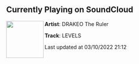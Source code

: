 ## Currently Playing on SoundCloud

[<img align="left" width="100" src="https://i1.sndcdn.com/artworks-000544340118-fe069g-t500x500.jpg">](https://soundcloud.com/drakeo-the-ruler/drakeo-levels?in=drakeo-the-ruler/sets/so-cold-i-do-em)

**Artist**: DRAKEO The Ruler 

**Track**: LEVELS

Last updated at 03/10/2022 21:12
